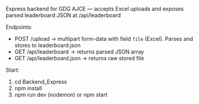 Express backend for GDG AJCE — accepts Excel uploads and exposes parsed leaderboard JSON at /api/leaderboard

Endpoints:
- POST /upload  -> multipart form-data with field `file` (Excel). Parses and stores to leaderboard.json
- GET /api/leaderboard -> returns parsed JSON array
- GET /api/leaderboard.json -> returns raw stored file

Start:
1. cd Backend_Express
2. npm install
3. npm run dev  (nodemon) or npm start
